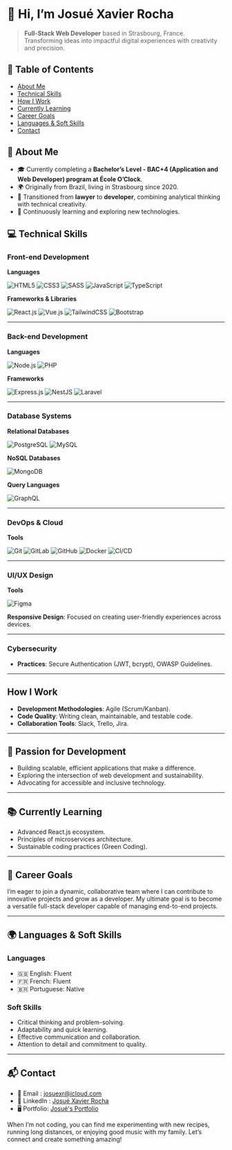 
# 👋 Hi, I’m Josué Xavier Rocha

> **Full-Stack Web Developer** based in Strasbourg, France.  
> Transforming ideas into impactful digital experiences with creativity and precision.

## 📑 Table of Contents
- [About Me](#-about-me)
- [Technical Skills](#-technical-skills)
- [How I Work](#how-i-work)
- [Currently Learning](#-currently-learning)
- [Career Goals](#-career-goals)
- [Languages & Soft Skills](#-languages--soft-skills)
- [Contact](#-contact)

## 🚀 About Me

- 🎓 Currently completing a **Bachelor’s Level - BAC+4 (Application and Web Developer) program at École O’Clock**.
- 🌍 Originally from Brazil, living in Strasbourg since 2020.
- 💼 Transitioned from **lawyer** to **developer**, combining analytical thinking with technical creativity.
- 🌱 Continuously learning and exploring new technologies.

## 💻 Technical Skills

### Front-end Development

**Languages**

![HTML5](https://img.shields.io/badge/HTML5-E34F26?style=for-the-badge&logo=html5&logoColor=white)
![CSS3](https://img.shields.io/badge/CSS3-1572B6?style=for-the-badge&logo=css3&logoColor=white)
![SASS](https://img.shields.io/badge/SASS-CC6699?style=for-the-badge&logo=sass&logoColor=white)
![JavaScript](https://img.shields.io/badge/JavaScript-F7DF1E?style=for-the-badge&logo=javascript&logoColor=black)
![TypeScript](https://img.shields.io/badge/TypeScript-007ACC?style=for-the-badge&logo=typescript&logoColor=white)

**Frameworks & Libraries**

![React.js](https://img.shields.io/badge/React-20232A?style=for-the-badge&logo=react&logoColor=61DAFB)
![Vue.js](https://img.shields.io/badge/Vue.js-4FC08D?style=for-the-badge&logo=vue.js&logoColor=white)
![TailwindCSS](https://img.shields.io/badge/Tailwind_CSS-38B2AC?style=for-the-badge&logo=tailwind-css&logoColor=white)
![Bootstrap](https://img.shields.io/badge/Bootstrap-7952B3?style=for-the-badge&logo=bootstrap&logoColor=white)

---

### Back-end Development

**Languages**

![Node.js](https://img.shields.io/badge/Node.js-43853D?style=for-the-badge&logo=node.js&logoColor=white)
![PHP](https://img.shields.io/badge/PHP-777BB4?style=for-the-badge&logo=php&logoColor=white)

**Frameworks**

![Express.js](https://img.shields.io/badge/Express.js-404D59?style=for-the-badge)
![NestJS](https://img.shields.io/badge/NestJS-E0234E?style=for-the-badge&logo=nestjs&logoColor=white)
![Laravel](https://img.shields.io/badge/Laravel-FF2D20?style=for-the-badge&logo=laravel&logoColor=white)

---

### Database Systems

**Relational Databases**

![PostgreSQL](https://img.shields.io/badge/PostgreSQL-316192?style=for-the-badge&logo=postgresql&logoColor=white)
![MySQL](https://img.shields.io/badge/MySQL-4479A1?style=for-the-badge&logo=mysql&logoColor=white)

**NoSQL Databases**

![MongoDB](https://img.shields.io/badge/MongoDB-4EA94B?style=for-the-badge&logo=mongodb&logoColor=white)

**Query Languages**

![GraphQL](https://img.shields.io/badge/GraphQL-E10098?style=for-the-badge&logo=graphql&logoColor=white)

---

### DevOps & Cloud

**Tools**

![Git](https://img.shields.io/badge/Git-F05032?style=for-the-badge&logo=git&logoColor=white)
![GitLab](https://img.shields.io/badge/GitLab-FCA121?style=for-the-badge&logo=gitlab&logoColor=white)
![GitHub](https://img.shields.io/badge/GitHub-181717?style=for-the-badge&logo=github&logoColor=white)
![Docker](https://img.shields.io/badge/Docker-2CA5E0?style=for-the-badge&logo=docker&logoColor=white)
![CI/CD](https://img.shields.io/badge/CI/CD-808080?style=for-the-badge&logo=github-actions&logoColor=white)

---

### UI/UX Design

**Tools**

![Figma](https://img.shields.io/badge/Figma-F24E1E?style=for-the-badge&logo=figma&logoColor=white)

**Responsive Design**: Focused on creating user-friendly experiences across devices.

---

### Cybersecurity

- **Practices**: Secure Authentication (JWT, bcrypt), OWASP Guidelines.

---

## How I Work
- **Development Methodologies**: Agile (Scrum/Kanban).
- **Code Quality**: Writing clean, maintainable, and testable code.
- **Collaboration Tools**: Slack, Trello, Jira.

---

## 🌟 Passion for Development

- Building scalable, efficient applications that make a difference.
- Exploring the intersection of web development and sustainability.
- Advocating for accessible and inclusive technology.

---

## 📚 Currently Learning

- Advanced React.js ecosystem.
- Principles of microservices architecture.
- Sustainable coding practices (Green Coding).

---

## 🎯 Career Goals

I’m eager to join a dynamic, collaborative team where I can contribute to innovative projects and grow as a developer. My ultimate goal is to become a versatile full-stack developer capable of managing end-to-end projects.

---

## 🌍 Languages & Soft Skills

### Languages
- 🇬🇧 English: Fluent
- 🇫🇷 French: Fluent
- 🇧🇷 Portuguese: Native

### Soft Skills
- Critical thinking and problem-solving.
- Adaptability and quick learning.
- Effective communication and collaboration.
- Attention to detail and commitment to quality.

---

## 📬 Contact

- 📧 Email : [josuexr@icloud.com](mailto:josuexr@icloud.com)
- 🔗 LinkedIn : [Josué Xavier Rocha](https://www.linkedin.com/in/josuexavierrocha/)
- 🖥️ Portfolio: [Josué's Portfolio](https://josuexrocha.github.io/portfolio/)

When I’m not coding, you can find me experimenting with new recipes, running long distances, or enjoying good music with my family. Let’s connect and create something amazing!
